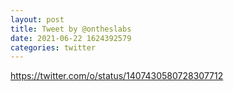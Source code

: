 ```yaml
--- 
layout: post 
title: Tweet by @ontheslabs 
date: 2021-06-22 1624392579 
categories: twitter 
--- 
```

https://twitter.com/o/status/1407430580728307712